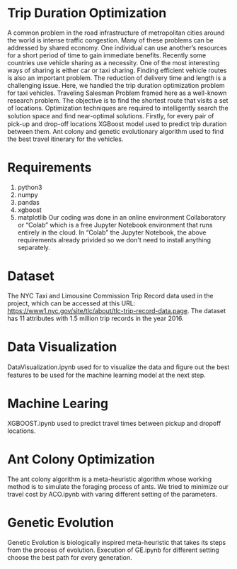 # Trip Duration Optimization
A common problem in the road infrastructure of metropolitan cities around the world is intense traffic congestion. Many of these problems can be addressed by shared economy. One individual can use another’s resources for a short period of time to gain immediate benefits. Recently some countries use vehicle sharing as a necessity. One of the most interesting ways of sharing is either car or taxi sharing. Finding efficient vehicle routes is also an important problem. The reduction of delivery time and length is a challenging issue. Here, we handled the trip duration optimization problem for taxi vehicles. Traveling Salesman Problem framed here as a well-known research problem. The objective is to find the shortest route that visits a set of locations. Optimization techniques are required to intelligently search the solution space and ﬁnd near-optimal solutions. Firstly, for every pair of pick-up and drop-off locations XGBoost model  used  to predict trip duration between them. Ant colony and genetic evolutionary algorithm used to find the best travel itinerary for the vehicles.
# Requirements
1. python3
2. numpy
3. pandas
4. xgboost
5. matplotlib
Our coding was done in an online environment Collaboratory or “Colab” which is a free Jupyter Notebook environment that runs entirely in the cloud. In “Colab” the Jupyter Notebook, the above requirements already privided so we don't need to install anything separately.
# Dataset
The NYC Taxi and Limousine Commission Trip Record data used in the project, which can be accessed at this URL: https://www1.nyc.gov/site/tlc/about/tlc-trip-record-data.page. The dataset has 11 attributes with 1.5 million trip records in the year 2016. 
# Data Visualization
DataVisualization.ipynb used for to visualize the data and ﬁgure out the best features to be used for the machine learning model at the next step.
# Machine Learing
XGBOOST.ipynb used to predict travel times between pickup and dropoff locations.
# Ant Colony Optimization
The ant colony algorithm is a meta-heuristic algorithm whose working method is to simulate the foraging process of ants. We tried to minimize our travel cost by ACO.ipynb with varing different setting of the parameters.
# Genetic Evolution
Genetic Evolution is biologically inspired meta-heuristic that takes its steps from the process of evolution. Execution of GE.ipynb for different setting choose the best path for every generation.
